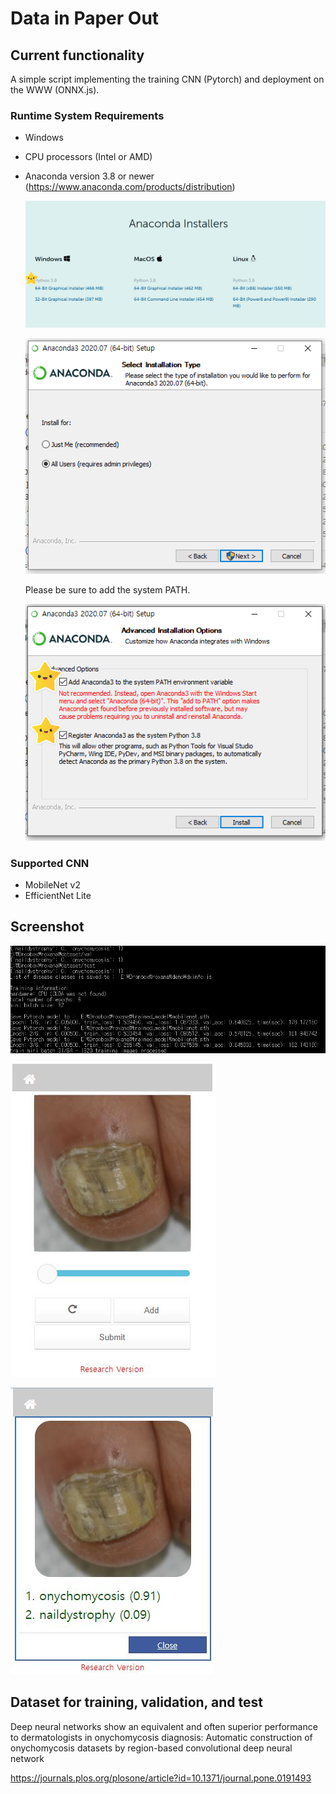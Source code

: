 # Data in Paper Out


## Current functionality
A simple script implementing the training CNN (Pytorch) and deployment on the WWW (ONNX.js).


### Runtime System Requirements
- Windows
- CPU processors (Intel or AMD)
- Anaconda version 3.8 or newer (https://www.anaconda.com/products/distribution)

	![img](https://github.com/whria78/modelderm_rcnn_api/raw/master/img/download_anaconda.PNG)

	![img](https://github.com/whria78/modelderm_rcnn_api/raw/master/img/ana1.PNG)

	Please be sure to add the system PATH. 
	
	![img](https://github.com/whria78/modelderm_rcnn_api/raw/master/img/ana2.PNG)

### Supported CNN
- MobileNet v2
- EfficientNet Lite


## Screenshot

![alt text](https://github.com/whria78/data-in-paper-out/blob/main/screenshot/3.JPG?raw=true)

![alt text](https://github.com/whria78/data-in-paper-out/blob/main/screenshot/1.JPG?raw=true)

![alt text](https://github.com/whria78/data-in-paper-out/blob/main/screenshot/2.JPG?raw=true)


## Dataset for training, validation, and test

Deep neural networks show an equivalent and often superior performance to dermatologists in onychomycosis diagnosis: Automatic construction of onychomycosis datasets by region-based convolutional deep neural network

https://journals.plos.org/plosone/article?id=10.1371/journal.pone.0191493